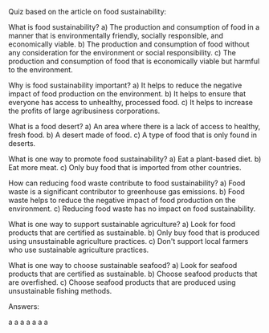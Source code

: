 Quiz based on the article on food sustainability:

What is food sustainability?
a) The production and consumption of food in a manner that is environmentally friendly, socially responsible, and economically viable.
b) The production and consumption of food without any consideration for the environment or social responsibility.
c) The production and consumption of food that is economically viable but harmful to the environment.

Why is food sustainability important?
a) It helps to reduce the negative impact of food production on the environment.
b) It helps to ensure that everyone has access to unhealthy, processed food.
c) It helps to increase the profits of large agribusiness corporations.

What is a food desert?
a) An area where there is a lack of access to healthy, fresh food.
b) A desert made of food.
c) A type of food that is only found in deserts.

What is one way to promote food sustainability?
a) Eat a plant-based diet.
b) Eat more meat.
c) Only buy food that is imported from other countries.

How can reducing food waste contribute to food sustainability?
a) Food waste is a significant contributor to greenhouse gas emissions.
b) Food waste helps to reduce the negative impact of food production on the environment.
c) Reducing food waste has no impact on food sustainability.

What is one way to support sustainable agriculture?
a) Look for food products that are certified as sustainable.
b) Only buy food that is produced using unsustainable agriculture practices.
c) Don't support local farmers who use sustainable agriculture practices.

What is one way to choose sustainable seafood?
a) Look for seafood products that are certified as sustainable.
b) Choose seafood products that are overfished.
c) Choose seafood products that are produced using unsustainable fishing methods.

Answers:

a
a
a
a
a
a
a



